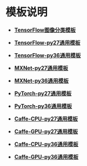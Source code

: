 # 模板说明<a name="modelarts_23_0118"></a>

-   **[TensorFlow图像分类模板](TensorFlow图像分类模板.md)**  

-   **[TensorFlow-py27通用模板](TensorFlow-py27通用模板.md)**  

-   **[TensorFlow-py36通用模板](TensorFlow-py36通用模板.md)**  

-   **[MXNet-py27通用模板](MXNet-py27通用模板.md)**  

-   **[MXNet-py36通用模板](MXNet-py36通用模板.md)**  

-   **[PyTorch-py27通用模板](PyTorch-py27通用模板.md)**  

-   **[PyTorch-py36通用模板](PyTorch-py36通用模板.md)**  

-   **[Caffe-CPU-py27通用模板](Caffe-CPU-py27通用模板.md)**  

-   **[Caffe-GPU-py27通用模板](Caffe-GPU-py27通用模板.md)**  

-   **[Caffe-CPU-py36通用模板](Caffe-CPU-py36通用模板.md)**  

-   **[Caffe-GPU-py36通用模板](Caffe-GPU-py36通用模板.md)**  


